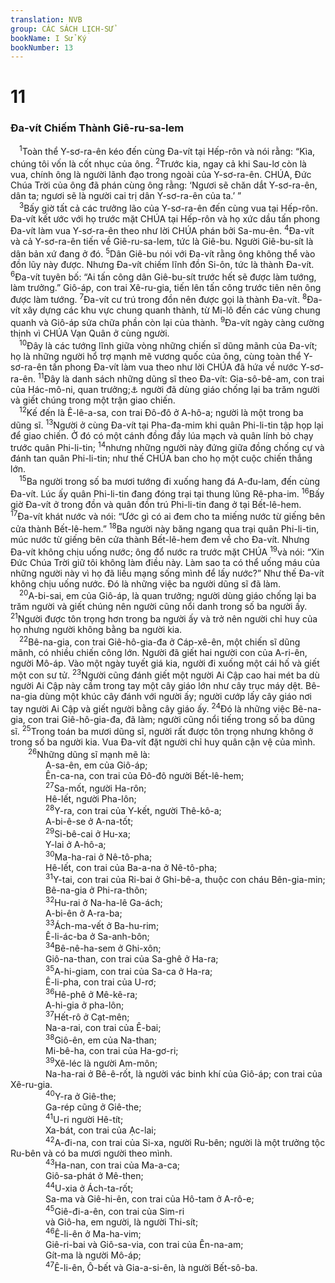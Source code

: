 ```yaml
---
translation: NVB
group: CÁC SÁCH LỊCH-SỬ
bookName: I Sử Ký 
bookNumber: 13
---
```


<div class="title"><h1>11</h1><h3>Đa-vít Chiếm Thành Giê-ru-sa-lem </h3></div>
<span class="verse 1su_11_1"> <sup>1</sup>Toàn thể Y-sơ-ra-ên kéo đến cùng Đa-vít tại Hếp-rôn và nói rằng: “Kìa, chúng tôi vốn là cốt nhục của ông. </span>
<span class="verse 1su_11_2"><sup>2</sup>Trước kia, ngay cả khi Sau-lơ còn là vua, chính ông là người lãnh đạo trong ngoài của Y-sơ-ra-ên. CHÚA, Đức Chúa Trời của ông đã phán cùng ông rằng: ‘Ngươi sẽ chăn dắt Y-sơ-ra-ên, dân ta; ngươi sẽ là người cai trị dân Y-sơ-ra-ên của ta.’ ” <br/></span>
<span class="verse 1su_11_3"> <sup>3</sup>Bấy giờ tất cả các trưởng lão của Y-sơ-ra-ên đến cùng vua tại Hếp-rôn. Đa-vít kết ước với họ trước mặt CHÚA tại Hếp-rôn và họ xức dầu tấn phong Đa-vít làm vua Y-sơ-ra-ên theo như lời CHÚA phán bởi Sa-mu-ên. </span>
<span class="verse 1su_11_4"><sup>4</sup>Đa-vít và cả Y-sơ-ra-ên tiến về Giê-ru-sa-lem, tức là Giê-bu. Người Giê-bu-sít là dân bản xứ đang ở đó. </span>
<span class="verse 1su_11_5"><sup>5</sup>Dân Giê-bu nói với Đa-vít rằng ông không thể vào đồn lũy này được. Nhưng Đa-vít chiếm lĩnh đồn Si-ôn, tức là thành Đa-vít. </span>
<span class="verse 1su_11_6"><sup>6</sup>Đa-vít tuyên bố: “Ai tấn công dân Giê-bu-sít trước hết sẽ được làm tướng, làm trưởng.” Giô-áp, con trai Xê-ru-gia, tiến lên tấn công trước tiên nên ông được làm tướng. </span>
<span class="verse 1su_11_7"><sup>7</sup>Đa-vít cư trú trong đồn nên được gọi là thành Đa-vít. </span>
<span class="verse 1su_11_8"><sup>8</sup>Đa-vít xây dựng các khu vực chung quanh thành, từ Mi-lô đến các vùng chung quanh và Giô-áp sửa chữa phần còn lại của thành. </span>
<span class="verse 1su_11_9"><sup>9</sup>Đa-vít ngày càng cường thịnh vì CHÚA Vạn Quân ở cùng người. <br/></span>
<span class="verse 1su_11_10"> <sup>10</sup>Đây là các tướng lĩnh giữa vòng những chiến sĩ dũng mãnh của Đa-vít; họ là những người hổ trợ mạnh mẽ vương quốc của ông, cùng toàn thể Y-sơ-ra-ên tấn phong Đa-vít làm vua theo như lời CHÚA đã hứa về nước Y-sơ-ra-ên. </span>
<span class="verse 1su_11_11"><sup>11</sup>Đây là danh sách những dũng sĩ theo Đa-vít: Gia-sô-bê-am, con trai của Hác-mô-ni, quan trưởng;<a data-toggle="tooltip" data-placement="bottom" title="Nt: Chỉ huy ba mươi người">⚓</a> người đã dùng giáo chống lại ba trăm người và giết chúng trong một trận giao chiến. <br/></span>
<span class="verse 1su_11_12"> <sup>12</sup>Kế đến là Ê-lê-a-sa, con trai Đô-đô ở A-hô-a; người là một trong ba dũng sĩ. </span>
<span class="verse 1su_11_13"><sup>13</sup>Người ở cùng Đa-vít tại Pha-đa-mim khi quân Phi-li-tin tập họp lại để giao chiến. Ở đó có một cánh đồng đầy lúa mạch và quân lính bỏ chạy trước quân Phi-li-tin; </span>
<span class="verse 1su_11_14"><sup>14</sup>nhưng những người này đứng giữa đồng chống cự và đánh tan quân Phi-li-tin; như thế CHÚA ban cho họ một cuộc chiến thắng lớn. <br/></span>
<span class="verse 1su_11_15"> <sup>15</sup>Ba người trong số ba mươi tướng đi xuống hang đá A-đu-lam, đến cùng Đa-vít. Lúc ấy quân Phi-li-tin đang đóng trại tại thung lũng Rê-pha-im. </span>
<span class="verse 1su_11_16"><sup>16</sup>Bấy giờ Đa-vít ở trong đồn và quân đồn trú Phi-li-tin đang ở tại Bết-lê-hem. </span>
<span class="verse 1su_11_17"><sup>17</sup>Đa-vít khát nước và nói: “Ước gì có ai đem cho ta miếng nước từ giếng bên cửa thành Bết-lê-hem.” </span>
<span class="verse 1su_11_18"><sup>18</sup>Ba người này băng ngang qua trại quân Phi-li-tin, múc nước từ giếng bên cửa thành Bết-lê-hem đem về cho Đa-vít. Nhưng Đa-vít không chịu uống nước; ông đổ nước ra trước mặt CHÚA</span>
<span class="verse 1su_11_19"><sup>19</sup>và nói: “Xin Đức Chúa Trời giữ tôi không làm điều này. Làm sao ta có thể uống máu của những người này vì họ đã liều mạng sống mình để lấy nước?” Như thế Đa-vít không chịu uống nước. Đó là những việc ba người dũng sĩ đã làm. <br/></span>
<span class="verse 1su_11_20"> <sup>20</sup>A-bi-sai, em của Giô-áp, là quan trưởng; người dùng giáo chống lại ba trăm người và giết chúng nên người cũng nổi danh trong số ba người ấy. </span>
<span class="verse 1su_11_21"><sup>21</sup>Người được tôn trọng hơn trong ba người ấy và trở nên người chỉ huy của họ nhưng người không bằng ba người kia. <br/></span>
<span class="verse 1su_11_22"> <sup>22</sup>Bê-na-gia, con trai Giê-hô-gia-đa ở Cáp-xê-ên, một chiến sĩ dũng mãnh, có nhiều chiến công lớn. Người đã giết hai người con của A-ri-ên, người Mô-áp. Vào một ngày tuyết giá kia, người đi xuống một cái hố và giết một con sư tử. </span>
<span class="verse 1su_11_23"><sup>23</sup>Người cũng đánh giết một người Ai Cập cao hai mét ba dù người Ai Cập này cầm trong tay một cây giáo lớn như cây trục máy dệt. Bê-na-gia dùng một khúc cây đánh với người ấy; người cướp lấy cây giáo nơi tay người Ai Cập và giết người bằng cây giáo ấy. </span>
<span class="verse 1su_11_24"><sup>24</sup>Đó là những việc Bê-na-gia, con trai Giê-hô-gia-đa, đã làm; người cũng nổi tiếng trong số ba dũng sĩ. </span>
<span class="verse 1su_11_25"><sup>25</sup>Trong toán ba mươi dũng sĩ, người rất được tôn trọng nhưng không ở trong số ba người kia. Vua Đa-vít đặt người chỉ huy quân cận vệ của mình. <br/></span>
<span class="verse 1su_11_26">  <sup>26</sup>Những dũng sĩ mạnh mẽ là: <br/>    A-sa-ên, em của Giô-áp; <br/>    Ên-ca-na, con trai của Đô-đô người Bết-lê-hem; <br/></span>
<span class="verse 1su_11_27">    <sup>27</sup>Sa-mốt, người Ha-rôn; <br/>    Hê-lết, người Pha-lôn; <br/></span>
<span class="verse 1su_11_28">    <sup>28</sup>Y-ra, con trai của Y-kết, người Thê-kô-a; <br/>    A-bi-ê-se ở A-na-tốt; <br/></span>
<span class="verse 1su_11_29">    <sup>29</sup>Si-bê-cai ở Hu-xa; <br/>    Y-lai ở A-hô-a; <br/></span>
<span class="verse 1su_11_30">    <sup>30</sup>Ma-ha-rai ở Nê-tô-pha; <br/>    Hê-lết, con trai của Ba-a-na ở Nê-tô-pha; <br/></span>
<span class="verse 1su_11_31">    <sup>31</sup>Y-tai, con trai của Ri-bai ở Ghi-bê-a, thuộc con cháu Bên-gia-min; <br/>    Bê-na-gia ở Phi-ra-thôn; <br/></span>
<span class="verse 1su_11_32">    <sup>32</sup>Hu-rai ở Na-ha-lê Ga-ách; <br/>    A-bi-ên ở A-ra-ba; <br/></span>
<span class="verse 1su_11_33">    <sup>33</sup>Ách-ma-vết ở Ba-hu-rim; <br/>    Ê-li-ác-ba ở Sa-anh-bôn; <br/></span>
<span class="verse 1su_11_34">    <sup>34</sup>Bê-nê-ha-sem ở Ghi-xôn; <br/>    Giô-na-than, con trai của Sa-ghê ở Ha-ra; <br/></span>
<span class="verse 1su_11_35">    <sup>35</sup>A-hi-giam, con trai của Sa-ca ở Ha-ra; <br/>    Ê-li-pha, con trai của U-rơ; <br/></span>
<span class="verse 1su_11_36">    <sup>36</sup>Hê-phê ở Mê-kê-ra; <br/>    A-hi-gia ở pha-lôn; <br/></span>
<span class="verse 1su_11_37">    <sup>37</sup>Hết-rô ở Cạt-mên; <br/>    Na-a-rai, con trai của Ê-bai; <br/></span>
<span class="verse 1su_11_38">    <sup>38</sup>Giô-ên, em của Na-than; <br/>    Mi-bê-ha, con trai của Ha-gơ-ri; <br/></span>
<span class="verse 1su_11_39">    <sup>39</sup>Xê-léc là người Am-môn; <br/>    Na-ha-rai ở Bê-ê-rốt, là người vác binh khí của Giô-áp; con trai của Xê-ru-gia. <br/></span>
<span class="verse 1su_11_40">    <sup>40</sup>Y-ra ở Giê-the; <br/>    Ga-rép cũng ở Giê-the; <br/></span>
<span class="verse 1su_11_41">    <sup>41</sup>U-ri người Hê-tít; <br/>    Xa-bát, con trai của Ạc-lai; <br/></span>
<span class="verse 1su_11_42">    <sup>42</sup>A-đi-na, con trai của Si-xa, người Ru-bên; người là một trưởng tộc Ru-bên và có ba mươi người theo mình. <br/></span>
<span class="verse 1su_11_43">    <sup>43</sup>Ha-nan, con trai của Ma-a-ca; <br/>    Giô-sa-phát ở Mê-then; <br/></span>
<span class="verse 1su_11_44">    <sup>44</sup>U-xia ở Ách-ta-rốt; <br/>    Sa-ma và Giê-hi-ên, con trai của Hô-tam ở A-rô-e; <br/></span>
<span class="verse 1su_11_45">    <sup>45</sup>Giê-đi-a-ên, con trai của Sim-ri <br/>    và Giô-ha, em người, là người Thi-sít; <br/></span>
<span class="verse 1su_11_46">    <sup>46</sup>Ê-li-ên ở Ma-ha-vim; <br/>    Giê-ri-bai và Giô-sa-via, con trai của Ên-na-am; <br/>    Gít-ma là người Mô-áp; <br/></span>
<span class="verse 1su_11_47">    <sup>47</sup>Ê-li-ên, Ô-bết và Gia-a-si-ên, là người Bết-sô-ba. <br/></span>
